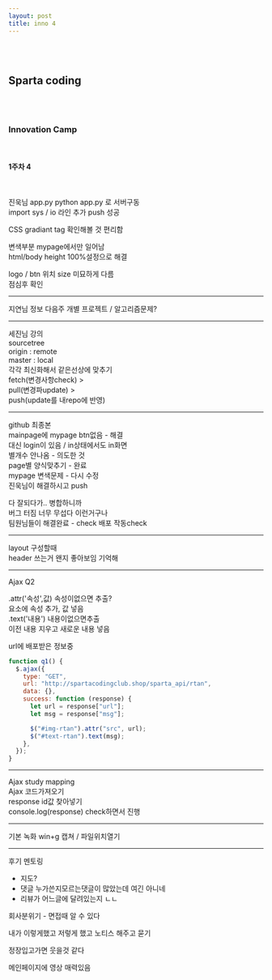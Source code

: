 ```yaml
---
layout: post
title: inno 4
---
```


<br><br>

## Sparta coding

<br><br>

### Innovation Camp

<br>

#### 1주차 4

<br>

진욱님
app.py
python app.py 로 서버구동 <br>
import sys / io 라인 추가 push 성공

CSS gradiant tag 확인해볼 것 편리함

변색부분 mypage에서만 일어남 <br>
html/body height 100%설정으로 해결

logo / btn 위치 size 미묘하게 다름 <br>
점심후 확인

---

지연님 정보
다음주 개별 프로젝트 / 알고리즘문제?

---

세진님 강의 <br>
sourcetree <br>
origin : remote <br>
master : local <br>
각각 최신화해서 같은선상에 맞추기 <br>
fetch(변경사항check) > <br>
pull(변경파update) > <br>
push(update를 내repo에 반영) <br>

---

github 최종본 <br>
mainpage에 mypage btn없음 - 해결 <br>
대신 login이 있음 / in상태에서도 in화면 <br>
별개수 안나옴 - 의도한 것 <br>
page별 양식맞추기 - 완료 <br>
mypage 변색문제 - 다시 수정 <br>
진욱님이 해결하시고 push <br>

다 잘되다가.. 병합하니까 <br>
버그 터짐 너무 무섭다 이런거구나 <br>
팀원님들이 해결완료 - check 배포 작동check

---

layout 구성할때 <br>
header 쓰는거 왠지 좋아보임 기억해

---

Ajax Q2

.attr('속성',값) 속성이없으면 추출? <br>
요소에 속성 추가, 값 넣음 <br>
.text('내용') 내용이없으면추출 <br>
이전 내용 지우고 새로운 내용 넣음 <br>

url에 배포받은 정보중

```javascript
function q1() {
  $.ajax({
    type: "GET",
    url: "http://spartacodingclub.shop/sparta_api/rtan",
    data: {},
    success: function (response) {
      let url = response["url"];
      let msg = response["msg"];

      $("#img-rtan").attr("src", url);
      $("#text-rtan").text(msg);
    },
  });
}
```

---

Ajax study mapping <br>
Ajax 코드가져오기 <br>
response id값 찾아넣기 <br>
console.log(response) check하면서 진행

---

기본 녹화 win+g 캡쳐 / 파일위치열기

---

후기 멘토링

- 지도?
- 댓글 누가쓴지모르는댓글이 많았는데 여긴 아니네
- 리뷰가 어느글에 달려있는지 ㄴㄴ

회사분위기 - 면접때 알 수 있다

내가 이렇게했고 저렇게 했고 노티스 해주고 묻기 <br>

정장입고가면 웃을것 같다

메인페이지에 영상 매력있음
